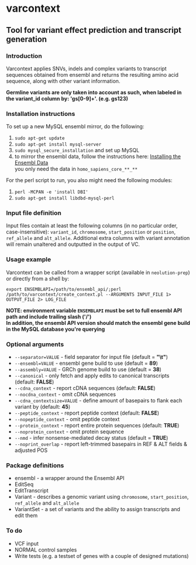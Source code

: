 # varcontext
## Tool for variant effect prediction and transcript generation


### Introduction

Varcontext applies SNVs, indels and complex variants to transcript sequences obtained from ensembl and returns the resulting amino acid sequence, along with other variant information.  

**Germline variants are only taken into account as such, when labeled in the variant_id column by: 'gs[0-9]+'. (e.g. gs123)**


### Installation instructions

To set up a new MySQL ensembl mirror, do the following:

1. `sudo apt-get update`
2. `sudo apt-get install mysql-server`
3. `sudo mysql_secure_installation` and set up MySQL
4. to mirror the ensembl data, follow the instructions here: [Installing the Ensembl Data](http://www.ensembl.org/info/docs/webcode/mirror/install/ensembl-data.html)  
you only need the data in `homo_sapiens_core_**_**`

For the perl script to run, you also might need the following modules:

1. `perl -MCPAN -e 'install DBI'`
2. `sudo apt-get install libdbd-mysql-perl`


### Input file definition

Input files contain at least the following columns (in no particular order, 
case-insensitive): `variant_id`, `chromosome`, `start_position` or `position`, 
`ref_allele` and `alt_allele`.  Additional extra columns with variant annotation will 
remain unaltered and outputted in the output of VC.


### Usage example

Varcontext can be called from a wrapper script (available in `neolution-prep`) or directly 
from a shell by:

`export ENSEMBLAPI=/path/to/ensembl_api/;perl /path/to/varcontext/create_context.pl --ARGUMENTS INPUT_FILE 1> OUTPUT_FILE 2> LOG_FILE`

**NOTE: environment variable `ENSEMBLAPI` must be set to full ensembl API path and include trailing slash ('/')**   
**In addition, the ensembl API version should match the ensembl gene build in the MySQL database you're querying**


### Optional arguments  

- `--separator=VALUE` - field separator for input file (default = **"\t"**)
- `--ensembl=VALUE` - ensembl gene build to use (default = **89**)
- `--assembly=VALUE` - GRCh genome build to use (default = **38**)
- `--canonical` - only fetch and apply edits to canonical transcripts (default: **FALSE**)
- `--cdna_context` - report cDNA sequences (default: **FALSE**)
- `--nocdna_context` - omit cDNA sequences
- `--cdna_contextsize=VALUE` - define amount of basepairs to flank each variant by (default: **45**)
- `--peptide_context` - report peptide context (default: **FALSE**)
- `--nopeptide_context` - omit peptide context
- `--protein_context` - report entire protein sequences (default: **TRUE**)
- `--noprotein_context` - omit protein sequence
- `--nmd` - infer nonsense-mediated decay status (default = **TRUE**)
- `--noprint_overlap` - report left-trimmed basepairs in REF & ALT fields & adjusted POS


### Package definitions

- ensembl - a wrapper around the Ensembl API
- EditSeq
- EditTranscript
- Variant - describes a genomic variant using `chromosome`, `start_position`, `ref_allele` and `alt_allele`
- VariantSet - a set of variants and the ability to assign transcripts and edit them


### To do

- VCF input 
- NORMAL control samples 
- Write tests (e.g. a testset of genes with a couple of designed mutations)
